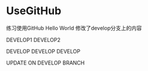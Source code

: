 # UseGitHub
练习使用GitHub
Hello World
修改了develop分支上的内容


DEVELOP1 DEVELOP2

DEVELOP DEVELOP DEVELOP


UPDATE ON DEVELOP BRANCH

